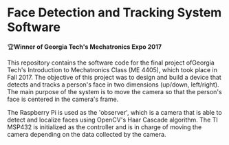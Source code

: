 # Face Detection and Tracking System Software

🏆**Winner of Georgia Tech's Mechatronics Expo 2017**

This repository contains the software code for the final project ofGeorgia Tech's Introduction to Mechatronics Class (ME 4405), which took place in Fall 2017. The objective of this project was to design and build a device that detects and tracks a person's face in two dimensions (up/down, left/right). The main purpose of the system is to move the camera so that the person's face is centered in the camera's frame.

The Raspberry Pi is used as the 'observer', which is a camera that is able to detect and localize faces using OpenCV's Haar Cascade algorithm. The TI MSP432 is initialized as the controller and is in charge of moving the camera depending on the data collected by the camera.
